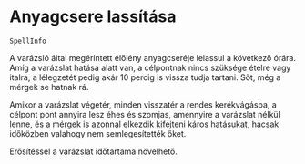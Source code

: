 # Anyagcsere lassítása

`SpellInfo`

A varázsló által megérintett élőlény anyagcseréje lelassul a következő órára. Amíg a varázslat hatása alatt van, a célpontnak nincs szüksége ételre vagy italra, a lélegzetét pedig akár 10 percig is vissza tudja tartani. Sőt, még a mérgek se hatnak rá.

Amikor a varázslat végetér, minden visszatér a rendes kerékvágásba, a célpont pont annyira lesz éhes és szomjas, amennyire a varázslat nélkül lenne, és a mérgek is azonnal elkezdik kifejteni káros hatásukat, hacsak időközben valahogy nem semlegesítették őket.

Erősítéssel a varázslat időtartama növelhető.
